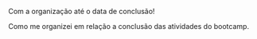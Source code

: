 Com a organização até o data de conclusão!

Como me organizei em relação a conclusão das atividades do bootcamp.
